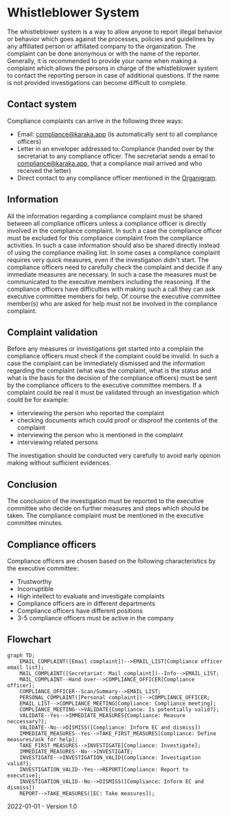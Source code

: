 # Whistleblower System

The whistleblower system is a way to allow anyone to report illegal behavior or behavior which goes against the processes, policies and guidelines by any affiliated person or affiliated company to the organization. The complaint can be done anonymous or with the name of the reporter. Generally, it is recommended to provide your name when making a complaint which allows the persons in charge of the whistleblower system to contact the reporting person in case of additional questions. If the name is not provided investigations can become difficult to complete.

## Contact system

Compliance complaints can arrive in the following three ways:

* Email: [compliance@karaka.app](compliance@karaka.app) (is automatically sent to all compliance officers)
* Letter in an enveloper addressed to: Compliance (handed over by the secretariat to any compliance officer. The secretariat sends a email to [compliance@karaka.app](compliance@karaka.app), that a compliance mail arrived and who received the letter)
* Direct contact to any compliance officer mentioned in the [Organigram](../Processes/Organigram.md).

## Information

All the information regarding a compliance complaint must be shared between all compliance officers unless a compliance officer is directly involved in the compliance complaint. In such a case the compliance officer must be excluded for this compliance complaint from the compliance activities. In such a case information should also be shared directly instead of using the compliance mailing list. In some cases a compliance complaint requires very quick measures, even if the investigation didn't start. The compliance officers need to carefully check the complaint and decide if any immediate measures are necessary. In such a case the measures must be communicated to the executive members including the reasoning. If the compliance officers have difficulties with making such a call they can ask executive committee members for help. Of course the executive committee member(s) who are asked for help must not be involved in the compliance complaint.

## Complaint validation

Before any measures or investigations get started into a complain the compliance officers must check if the complaint could be invalid. In such a case the complaint can be immediately dismissed and the information regarding the complaint (what was the complaint, what is the status and what is the basis for the decision of the compliance officers) must be sent by the compliance officers to the executive committee members. If a complaint could be real it must be validated through an investigation which could be for example:

* interviewing the person who reported the complaint
* checking documents which could proof or disproof the contents of the complaint
* interviewing the person who is mentioned in the complaint
* interviewing related persons

The investigation should be conducted very carefully to avoid early opinion making without sufficient evidences.

## Conclusion

The conclusion of the investigation must be reported to the executive committee who decide on further measures and steps which should be taken. The compliance complaint must be mentioned in the executive committee minutes.

## Compliance officers

Compliance officers are chosen based on the following characteristics by the executive committee:

* Trustworthy
* Incorruptible
* High intellect to evaluate and investigate complaints
* Compliance officers are in different departments
* Compliance officers have different positions
* 3-5 compliance officers must be active in the company

## Flowchart

```mermaid
graph TD;
    EMAIL_COMPLAINT([Email complaint])-->EMAIL_LIST[Compliance officer email list];
    MAIL_COMPLAINT([Secretariat: Mail complaint])--Info-->EMAIL_LIST;
    MAIL_COMPLAINT--Hand over-->COMPLIANCE_OFFICER[Compliance officer];
    COMPLIANCE_OFFICER--Scan/Summary-->EMAIL_LIST;
    PERSONAL_COMPLAINT([Personal complaint])-->COMPLIANCE_OFFICER;
    EMAIL_LIST-->COMPLIANCE_MEETING[Compliance: Compliance meeting];
    COMPLIANCE_MEETING-->VALIDATE{Compliance: Is potentially valid?};
    VALIDATE--Yes-->IMMEDIATE_MEASURES{Compliance: Measure neccessary?};
    VALIDATE--No-->DISMISS([Compliance: Inform EC and dismiss])
    IMMEDIATE_MEASURES--Yes-->TAKE_FIRST_MEASURES[Compliance: Define measures/ask for help];
    TAKE_FIRST_MEASURES-->INVESTIGATE[Compliance: Investigate];
    IMMEDIATE_MEASURES--No-->INVESTIGATE;
    INVESTIGATE-->INVESTIGATION_VALID{Compliance: Investigation valid?};
    INVESTIGATION_VALID--Yes-->REPORT[Compliance: Report to executive];
    INVESTIGATION_VALID--No-->DISMISS([Compliance: Inform EC and dismiss])
    REPORT-->TAKE_MEASURES([EC: Take measures]);
```





2022-01-01 - Version 1.0
